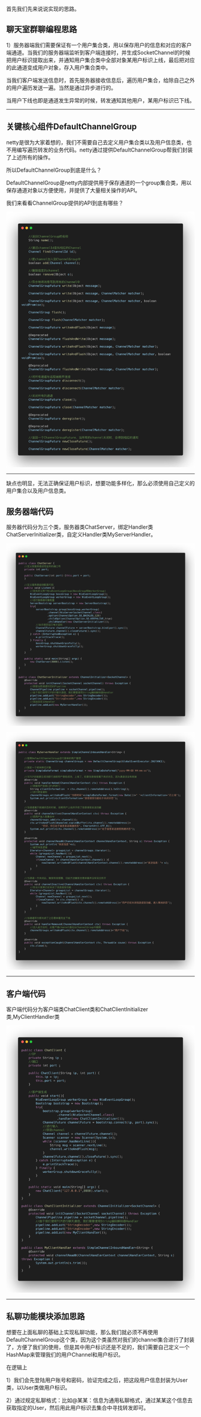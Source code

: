 首先我们先来说说实现的思路。

## 聊天室群聊编程思路

1）服务器端我们需要保证有一个用户集合类，用以保存用户的信息和对应的客户端通道。当我们的服务器端监听到客户端连接时，并生成SocketChannel的时候把用户标识提取出来，并通知用户集合类中全部对象某用户标识上线，最后把对应的此通道变成用户对象，存入用户集合类中。

当我们客户端发送信息时，首先服务器接收信息后，遍历用户集合，给除自己之外的用户遍历发送一遍。当然是通过异步进行的。

当用户下线也即是通道发生异常的时候，转发通知其他用户，某用户标识已下线。

------

## 关键核心组件DefaultChannelGroup

netty是很为大家着想的，我们不需要自己去定义用户集合类以及用户信息类，也不用编写遍历转发的业务代码。netty通过提供DefaultChannelGroup帮我们封装了上述所有的操作。

所以DefaultChannelGroup到底是什么？

DefaultChannelGroup是netty内部提供用于保存通道的一个group集合类，用以保存通道对象以方便使用，并提供了大量相关操作的API。

我们来看看ChannelGroup提供的API到底有哪些？

![img](../图库/nettyRoom01.png)

------

缺点也明显，无法正确保证用户标识，想要功能多样化，那么必须使用自己定义的用户集合以及用户信息类。



## 服务器端代码

服务器代码分为三个类，服务器类ChatServer，绑定Handler类ChatServerInitializer类，自定义Handler类MyServerHandler。

![img](../图库/nettyRoom02.png)

![img](../图库/nettyRoom03.png)

------

## 客户端代码

客户端代码分为客户端类ChatClient类和ChatClientInitializer类,MyClientHandler类

![img](../图库/nettyRoom04.png)



------

## 私聊功能模块添加思路

想要在上面私聊的基础上实现私聊功能，那么我们就必须不再使用DefaultChannelGroup这个类，因为这个类虽然对我们的channel集合进行了封装了，方便了我们的使用，但是其中用户标识还是不足的，我们需要自己定义一个HashMap来管理我们的用户Channel和用户标识。

在逻辑上

1）我们会先登陆用户账号和密码，验证完成之后，把这段用户信息封装为User类，以User类做用户标识。

2）通过规定私聊格式：比如@某某：信息为通用私聊格式，通过某某这个信息去获取指定的User，然后用此用户标识去集合中寻找转发即可。